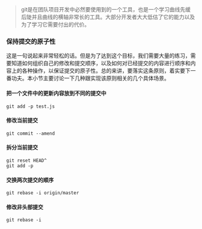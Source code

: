 > git是在团队项目开发中必然要使用到的一个工具，也是一个学习曲线先缓后陡并且曲线的横轴非常长的工具。大部分开发者大大低估了它的能力以及为了学习它需要付出的代价。

### 保持提交的原子性
这是一句说起来非常轻松的话。但是为了达到这个目标，我们需要大量的练习，需要知道如何组织自己的修改和提交顺序，以及如何对已经提交的内容进行顺序和内容上的各种操作，以保证提交的原子性。总的来讲，要落实这条原则，着实要下一番功夫。本小节主要讨论一下几种跟实现该原则相关的几个具体场景。

#### 把一个文件中的更新内容放到不同的提交中
```
git add -p test.js
```

#### 修改当前提交
```
git commit --amend
```

#### 拆分当前提交
```
git reset HEAD^
git add -p
```

#### 交换两次提交的顺序
```
git rebase -i origin/master
```

#### 修改非头部提交
```
git rebase -i
```
